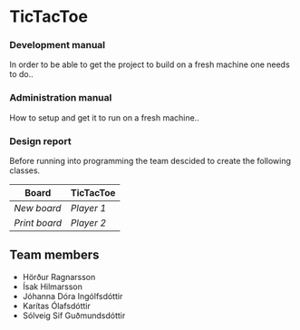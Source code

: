 TicTacToe
=========

### Development manual

In order to be able to get the project to build on a fresh machine one needs to do..


### Administration manual

How to setup and get it to run on a fresh machine..

### Design report

Before running into programming the team descided to create the following classes.

Board                    | TicTacToe               |
-------------------------|--------------------------
*New board*              |*Player 1*               | 
*Print board*            |*Player 2*               |


## Team members

- Hörður Ragnarsson
- Ísak Hilmarsson
- Jóhanna Dóra Ingólfsdóttir
- Karítas Ólafsdóttir
- Sólveig Sif Guðmundsdóttir

